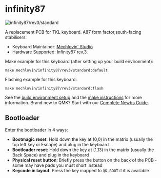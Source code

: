 # infinity87

![infinity87/rev3/standard](https://i.imgur.com/QuK1EnNh.png)

A replacement PCB for TKL keyboard. A87 form factor,south-facing stabilisers.  

* Keyboard Maintainer: [Mechlovin' Studio](https://mechlovin.studio/)
* Hardware Supported: Infinity87 rev.3.

Make example for this keyboard (after setting up your build environment):

    make mechlovin/infinity87/rev3/standard:default

Flashing example for this keyboard:

    make mechlovin/infinity87/rev3/standard:flash

See the [build environment setup](https://docs.qmk.fm/#/getting_started_build_tools) and the [make instructions](https://docs.qmk.fm/#/getting_started_make_guide) for more information. Brand new to QMK? Start with our [Complete Newbs Guide](https://docs.qmk.fm/#/newbs).

## Bootloader

Enter the bootloader in 4 ways:

* **Bootmagic reset**: Hold down the key at (0,0) in the matrix (usually the top left key or Escape) and plug in the keyboard
* **Bootloader reset**: Hold down the key at (1,13) in the matrix (usually the Back Space) and plug in the keyboard
* **Physical reset button**: Briefly press the button on the back of the PCB - some may have pads you must short instead
* **Keycode in layout**: Press the key mapped to `QK_BOOT` if it is available
